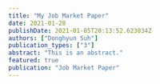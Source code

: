 ```yaml
---
title: "My Job Market Paper"
date: 2021-01-28
publishDate: 2021-01-05T20:13:52.623034Z
authors: ["Donghyun Suh"]
publication_types: ["3"]
abstract: "This is an abstract."
featured: true
publication: "Job Market Paper"
---
```



